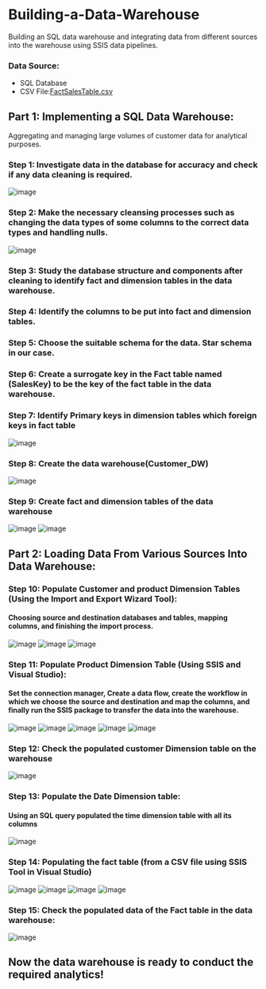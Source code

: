 # Building-a-Data-Warehouse
Building an SQL data warehouse and integrating data from different sources into the warehouse using SSIS data pipelines. 




### Data Source:
- SQL Database
- CSV File:[FactSalesTable.csv](https://github.com/user-attachments/files/17593089/FactSalesTable.csv)






## Part 1: Implementing a SQL Data Warehouse:
Aggregating and managing large volumes of customer data for analytical purposes.




### Step 1: Investigate data in the database for accuracy and check if any data cleaning is required.
![image](https://github.com/user-attachments/assets/34f5f324-18dc-4fc9-8711-d0c4fec70715)



### Step 2: Make the necessary cleansing processes such as changing the data types of some columns to the correct data types and handling nulls.
![image](https://github.com/user-attachments/assets/ac8c0bb6-01f8-490f-8d8e-e8e6453a19cc)



### Step 3: Study the database structure and components after cleaning to identify fact and dimension tables in the data warehouse.


### Step 4: Identify the columns to be put into fact and dimension tables.



### Step 5: Choose the suitable schema for the data. Star schema in our case.



### Step 6: Create a surrogate key in the Fact table named (SalesKey) to be the key of the fact table in the data warehouse.


### Step 7: Identify Primary keys in dimension tables which foreign keys in fact table
![image](https://github.com/user-attachments/assets/98a8040f-3e39-4f68-910d-6a21615e3033)



### Step 8: Create the data warehouse(Customer_DW)
![image](https://github.com/user-attachments/assets/d03e5f4d-08fe-42ba-bb7d-2e66ae483b5e)


### Step 9: Create fact and dimension tables of the data warehouse
![image](https://github.com/user-attachments/assets/9f9c1781-856b-41e7-a0de-1d720e88b332)
![image](https://github.com/user-attachments/assets/89b81a8f-83f7-4954-8d21-724f3f0daccd)







## Part 2: Loading Data From Various Sources Into Data Warehouse:


### Step 10: Populate Customer and product Dimension Tables (Using the Import and Export Wizard Tool):
#### Choosing source and destination databases and tables, mapping columns, and finishing the import process.
![image](https://github.com/user-attachments/assets/8be65ba6-a593-4465-9b38-16d95d656354)
![image](https://github.com/user-attachments/assets/d025cc2d-1cca-4125-8121-9e460a075a63)
![image](https://github.com/user-attachments/assets/44b879d5-3143-4493-970c-61604cc09af8)


### Step 11: Populate Product Dimension Table (Using SSIS and Visual Studio):
#### Set the connection manager, Create a data flow, create the workflow in which we choose the source and destination and map the columns, and finally run the SSIS package to transfer the data into the warehouse.

![image](https://github.com/user-attachments/assets/5aa9113d-0114-4c5a-85df-478397d4c73a)
![image](https://github.com/user-attachments/assets/2cdbcaeb-668c-48d2-bac4-417dd9822091)
![image](https://github.com/user-attachments/assets/92fcb599-51fc-4dd6-9d00-63e1f425cb06)
![image](https://github.com/user-attachments/assets/42b69d9f-d126-4455-ae16-fa628a9a06b2)
![image](https://github.com/user-attachments/assets/ed163285-8fa4-452e-93a6-8fa7d15ef262)


### Step 12: Check the populated customer Dimension table on the warehouse
![image](https://github.com/user-attachments/assets/079d6caf-cc01-43b9-8f38-37a5922082ea)



### Step 13: Populate the Date Dimension table:
#### Using an SQL query populated the time dimension table with all its columns
![image](https://github.com/user-attachments/assets/0390ede9-5403-4087-9bca-7f0c93c58592)



### Step 14: Populating the fact table (from a CSV file using SSIS Tool in Visual Studio)
![image](https://github.com/user-attachments/assets/4ee7488d-3d59-4cf7-906b-cdb5b3a91983)
![image](https://github.com/user-attachments/assets/3e048396-2c2c-432a-b494-bd57a08bfeb3)
![image](https://github.com/user-attachments/assets/3c6b1680-8942-4051-af36-b44ec53a7794)
![image](https://github.com/user-attachments/assets/ea507ca6-6db8-456d-b0e5-b35e39f84c93)



### Step 15: Check the populated data of the Fact table in the data warehouse:
![image](https://github.com/user-attachments/assets/bb913299-f107-40c6-95fa-f689d8e0c463)


## Now the data warehouse is ready to conduct the required analytics!









